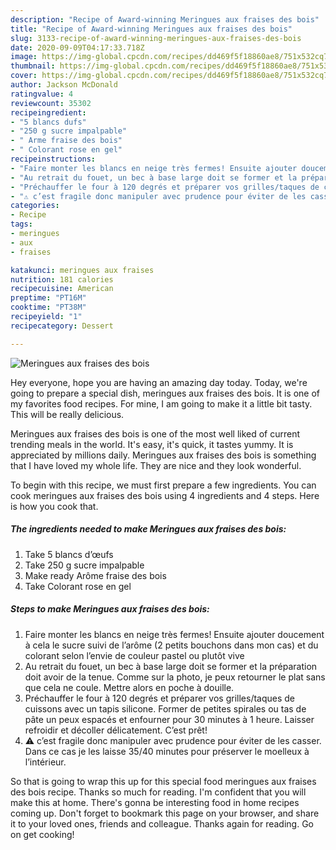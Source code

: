```yaml
---
description: "Recipe of Award-winning Meringues aux fraises des bois"
title: "Recipe of Award-winning Meringues aux fraises des bois"
slug: 3133-recipe-of-award-winning-meringues-aux-fraises-des-bois
date: 2020-09-09T04:17:33.718Z
image: https://img-global.cpcdn.com/recipes/dd469f5f18860ae8/751x532cq70/meringues-aux-fraises-des-bois-photo-principale-de-la-recette.jpg
thumbnail: https://img-global.cpcdn.com/recipes/dd469f5f18860ae8/751x532cq70/meringues-aux-fraises-des-bois-photo-principale-de-la-recette.jpg
cover: https://img-global.cpcdn.com/recipes/dd469f5f18860ae8/751x532cq70/meringues-aux-fraises-des-bois-photo-principale-de-la-recette.jpg
author: Jackson McDonald
ratingvalue: 4
reviewcount: 35302
recipeingredient:
- "5 blancs dufs"
- "250 g sucre impalpable"
- " Arme fraise des bois"
- " Colorant rose en gel"
recipeinstructions:
- "Faire monter les blancs en neige très fermes! Ensuite ajouter doucement à cela le sucre suivi de l’arôme (2 petits bouchons dans mon cas) et du colorant selon l’envie de couleur pastel ou plutôt vive"
- "Au retrait du fouet, un bec à base large doit se former et la préparation doit avoir de la tenue. Comme sur la photo, je peux retourner le plat sans que cela ne coule. Mettre alors en poche à douille."
- "Préchauffer le four à 120 degrés et préparer vos grilles/taques de cuissons avec un tapis silicone. Former de petites spirales ou tas de pâte un peux espacés et enfourner pour 30 minutes à 1 heure. Laisser refroidir et décoller délicatement. C’est prêt!"
- "⚠️ c’est fragile donc manipuler avec prudence pour éviter de les casser. Dans ce cas je les laisse 35/40 minutes pour préserver le moelleux à l’intérieur."
categories:
- Recipe
tags:
- meringues
- aux
- fraises

katakunci: meringues aux fraises 
nutrition: 181 calories
recipecuisine: American
preptime: "PT16M"
cooktime: "PT38M"
recipeyield: "1"
recipecategory: Dessert

---
```



![Meringues aux fraises des bois](https://img-global.cpcdn.com/recipes/dd469f5f18860ae8/751x532cq70/meringues-aux-fraises-des-bois-photo-principale-de-la-recette.jpg)

Hey everyone, hope you are having an amazing day today. Today, we're going to prepare a special dish, meringues aux fraises des bois. It is one of my favorites food recipes. For mine, I am going to make it a little bit tasty. This will be really delicious.

Meringues aux fraises des bois is one of the most well liked of current trending meals in the world. It's easy, it's quick, it tastes yummy. It is appreciated by millions daily. Meringues aux fraises des bois is something that I have loved my whole life. They are nice and they look wonderful.




To begin with this recipe, we must first prepare a few ingredients. You can cook meringues aux fraises des bois using 4 ingredients and 4 steps. Here is how you cook that.

<!--inarticleads1-->

##### The ingredients needed to make Meringues aux fraises des bois:

1. Take 5 blancs d’œufs
1. Take 250 g sucre impalpable
1. Make ready  Arôme fraise des bois
1. Take  Colorant rose en gel




<!--inarticleads2-->

##### Steps to make Meringues aux fraises des bois:

1. Faire monter les blancs en neige très fermes! Ensuite ajouter doucement à cela le sucre suivi de l’arôme (2 petits bouchons dans mon cas) et du colorant selon l’envie de couleur pastel ou plutôt vive
1. Au retrait du fouet, un bec à base large doit se former et la préparation doit avoir de la tenue. Comme sur la photo, je peux retourner le plat sans que cela ne coule. Mettre alors en poche à douille.
1. Préchauffer le four à 120 degrés et préparer vos grilles/taques de cuissons avec un tapis silicone. Former de petites spirales ou tas de pâte un peux espacés et enfourner pour 30 minutes à 1 heure. Laisser refroidir et décoller délicatement. C’est prêt!
1. ⚠️ c’est fragile donc manipuler avec prudence pour éviter de les casser. Dans ce cas je les laisse 35/40 minutes pour préserver le moelleux à l’intérieur.




So that is going to wrap this up for this special food meringues aux fraises des bois recipe. Thanks so much for reading. I'm confident that you will make this at home. There's gonna be interesting food in home recipes coming up. Don't forget to bookmark this page on your browser, and share it to your loved ones, friends and colleague. Thanks again for reading. Go on get cooking!
